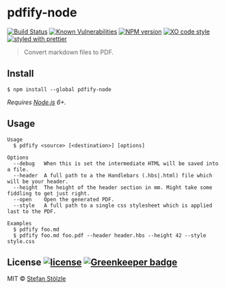 # pdfify-node
[![Build Status](https://travis-ci.org/stoelzle/pdfify-node.svg?branch=master)](https://travis-ci.org/stoelzle/pdfify-node) [![Known Vulnerabilities](https://snyk.io/test/github/stoelzle/pdfify-node/1a02fcfc15cd9550c6d5629a6719324d381681e2/badge.svg)](https://snyk.io/test/github/stoelzle/pdfify-node/1a02fcfc15cd9550c6d5629a6719324d381681e2) [![NPM version](https://img.shields.io/npm/v/pdfify-node.svg)](https://www.npmjs.com/package/pdfify-node) [![XO code style](https://img.shields.io/badge/code_style-XO-5ed9c7.svg)](https://github.com/sindresorhus/xo) [![styled with prettier](https://img.shields.io/badge/styled_with-prettier-ff69b4.svg)](https://github.com/prettier/prettier)

> Convert markdown files to PDF.


## Install
```
$ npm install --global pdfify-node
```

_Requires [Node.js](https://nodejs.org) 6+._


## Usage
```shell
Usage
  $ pdfify <source> [<destination>] [options]

Options
  --debug   When this is set the intermediate HTML will be saved into a file.
  --header  A full path to a the Handlebars (.hbs|.html) file which will be your header.
  --height  The height of the header section in mm. Might take some fiddling to get just right.
  --open    Open the generated PDF.
  --style   A full path to a single css stylesheet which is applied last to the PDF.

Examples
  $ pdfify foo.md
  $ pdfify foo.md foo.pdf --header header.hbs --height 42 --style style.css
```


## License [![license](https://img.shields.io/github/license/stoelzle/pdfify-node.svg)](https://github.com/stoelzle/pdfify-node/blob/master/license) [![Greenkeeper badge](https://badges.greenkeeper.io/stoelzle/pdfify-node.svg)](https://greenkeeper.io/)
MIT © [Stefan Stölzle](https://github.com/stoe)
